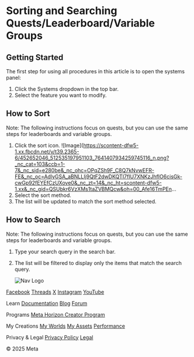 # Sorting and Searching Quests/Leaderboard/Variable Groups

## Getting Started

 The first step for using all procedures in this article is to open the systems panel:
1. Click the Systems dropdown in the top bar.
2. Select the feature you want to modify.

  
## How to Sort

> 

 Note: The following instructions focus on quests, but you can use the same steps for
leaderboards and variable groups.
1. Click the sort icon. ![Image](https://scontent-dfw5-1.xx.fbcdn.net/v/t39.2365-6/452652046_512535197951103_7641407934259745116_n.png?_nc_cat=103&ccb=1-7&_nc_sid=e280be&_nc_ohc=OPqZSh9F_C8Q7kNvwEFR-FE&_nc_oc=AdlyGSA_aBNLLIj9QtF2dwDKQTI7fIU7XNKzJhfIO6cisGk-cwGp92fEYEfCzUXove0&_nc_zt=14&_nc_ht=scontent-dfw5-1.xx&_nc_gid=QSUbkr6VzXMs1taZVBMQcw&oh=00_Afe16TmPEn...
2. Select the sort method.
3. The list will be updated to match the sort method selected.
## How to Search

> 

 Note: The following instructions focus on quests, but you can use the same steps for
leaderboards and variable groups.
1. Type your search query in the search bar.
2. The list will be filtered to display only the items that match the search query.

    ![Nav Logo](https://static.xx.fbcdn.net/rsrc.php/yE/r/3SoBlk8EqOQ.svg)


[Facebook](https://www.facebook.com/MetaHorizon/)
[Threads](https://www.threads.com/@metahorizon)
[X](https://x.com/MetaHorizon)
[Instagram](https://www.instagram.com/metahorizon/)
[YouTube](https://www.youtube.com/@MetaQuestVR)

 Learn
[Documentation](https://developers.meta.com/horizon-worlds/learn/documentation/)
[Blog](https://developers.meta.com/horizon/blog/)
[Forum](https://communityforums.atmeta.com/t5/Creator-Forum/ct-p/Meta_Horizon_Creator_Forums)

 Programs
[Meta Horizon Creator Program](https://developers.meta.com/horizon-worlds/programs/)

 My Creations
[My Worlds](https://horizon.meta.com/creator/worlds_all/?utm_source=horizon_worlds_creator)
[My Assets](https://horizon.meta.com/creator/assets/?utm_source=horizon_worlds_creator)
[Performance](https://horizon.meta.com/creator/performance/traces/?utm_source=horizon_worlds_creator)

 Privacy & Legal
[Privacy Policy](https://www.meta.com/legal/privacy-policy/)
[Legal](https://www.meta.com/legal/supplemental-terms-of-service/)

 © 2025 Meta
